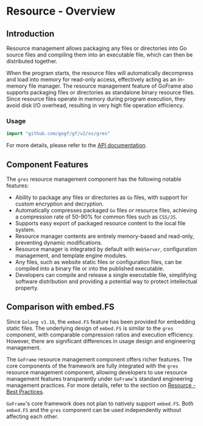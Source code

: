 # Resource - Overview

## Introduction

Resource management allows packaging any files or directories into Go source files and compiling them into an executable file, which can then be distributed together.

When the program starts, the resource files will automatically decompress and load into memory for read-only access, effectively acting as an in-memory file manager. The resource management feature of GoFrame also supports packaging files or directories as standalone binary resource files. Since resource files operate in memory during program execution, they avoid disk I/O overhead, resulting in very high file operation efficiency.

### Usage

```go
import "github.com/gogf/gf/v2/os/gres"
```

For more details, please refer to the [API documentation](https://pkg.go.dev/github.com/gogf/gf/v2/os/gres).

## Component Features

The `gres` resource management component has the following notable features:

- Ability to package any files or directories as `Go` files, with support for custom encryption and decryption.
- Automatically compresses packaged `Go` files or resource files, achieving a compression rate of 50-90% for common files such as `CSS/JS`.
- Supports easy export of packaged resource content to the local file system.
- Resource manager contents are entirely memory-based and read-only, preventing dynamic modifications.
- Resource manager is integrated by default with `WebServer`, configuration management, and template engine modules.
- Any files, such as website static files or configuration files, can be compiled into a binary file or into the published executable.
- Developers can compile and release a single executable file, simplifying software distribution and providing a potential way to protect intellectual property.

## Comparison with embed.FS

Since `Golang v1.16`, the `embed.FS` feature has been provided for embedding static files. The underlying design of `embed.FS` is similar to the `gres` component, with comparable compression ratios and execution efficiency. However, there are significant differences in usage design and engineering management.

The `GoFrame` resource management component offers richer features. The core components of the framework are fully integrated with the `gres` resource management component, allowing developers to use resource management features transparently under `GoFrame`'s standard engineering management practices. For more details, refer to the section on [Resource - Best Practices](/docs/core-component/resource/best-practices).

`GoFrame`'s core framework does not plan to natively support `embed.FS`. Both `embed.FS` and the `gres` component can be used independently without affecting each other.
